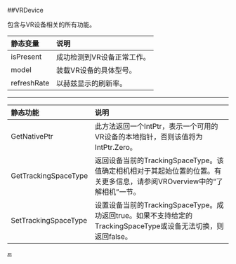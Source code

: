 ##VRDevice

包含与VR设备相关的所有功能。


|静态变量|说明|
|:--|:--|
|isPresent|成功检测到VR设备正常工作。|
|model|装载VR设备的具体型号。|
|refreshRate|以赫兹显示的刷新率。|

---

|静态功能|说明|
|:--|:--|
|GetNativePtr|此方法返回一个IntPtr，表示一个可用的VR设备的本地指针，否则该值将为IntPtr.Zero。|
|GetTrackingSpaceType|返回设备当前的TrackingSpaceType。该值确定相机相对于其起始位置的位置。有关更多信息，请参阅VROverview中的“了解相机”一节。|
|SetTrackingSpaceType|设置设备当前的TrackingSpaceType。成功返回true。如果不支持给定的TrackingSpaceType或设备无法切换，则返回false。|




🔚